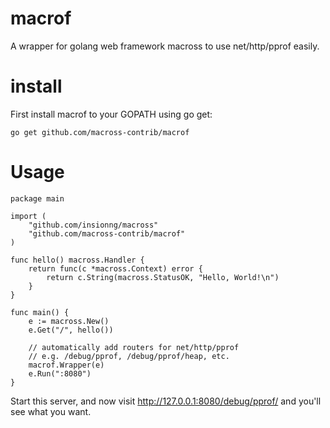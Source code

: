 # macrof
A wrapper for golang web framework macross to use net/http/pprof easily.

# install
First install macrof to your GOPATH using go get:
```
go get github.com/macross-contrib/macrof
```

# Usage
```
package main

import (
    "github.com/insionng/macross"
    "github.com/macross-contrib/macrof"
)

func hello() macross.Handler {
	return func(c *macross.Context) error {
		return c.String(macross.StatusOK, "Hello, World!\n")
	}
}

func main() {
    e := macross.New()
    e.Get("/", hello())

    // automatically add routers for net/http/pprof
    // e.g. /debug/pprof, /debug/pprof/heap, etc.
    macrof.Wrapper(e)
    e.Run(":8080")
}
```
Start this server, and now visit http://127.0.0.1:8080/debug/pprof/ and you'll see what you want.



